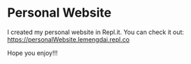 # Personal Website

I created my personal website in Repl.it. You can check it out: https://personalWebsite.lemengdai.repl.co

Hope you enjoy!!!

